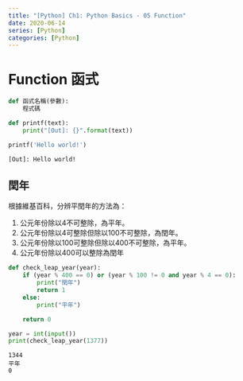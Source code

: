 ```yaml
---
title: "[Python] Ch1: Python Basics - 05 Function"
date: 2020-06-14
series: [Python]
categories: [Python]
---
```


# Function 函式

```python
def 函式名稱(參數):
    程式碼
```

```python
def printf(text):
    print("[Out]: {}".format(text))
```

```python
printf('Hello world!')
```

    [Out]: Hello world!

## 閏年

根據維基百科，分辨平閏年的方法為：
1. 公元年份除以4不可整除，為平年。
2. 公元年份除以4可整除但除以100不可整除，為閏年。
3. 公元年份除以100可整除但除以400不可整除，為平年。
4. 公元年份除以400可以整除為閏年

```python
def check_leap_year(year):
    if (year % 400 == 0) or (year % 100 != 0 and year % 4 == 0):
        print("閏年")
        return 1
    else:
        print("平年")

    return 0
```

```python
year = int(input())
print(check_leap_year(1377))
```

    1344
    平年
    0

